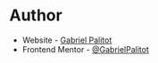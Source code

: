 # Author

- Website - [Gabriel Palitot](https://www.your-site.com)
- Frontend Mentor - [@GabrielPalitot](https://www.frontendmentor.io/profile/GabrielPalitot)

